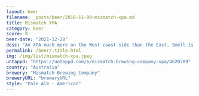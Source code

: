 ```yaml
---
layout: beer
filename: _posts/beer/2016-11-09-mismatch-xpa.md
title: Mismatch XPA
category: beer
score: 8
beer-date: "2021-12-28"
desc: "An XPA much more on the West coast side than the East. Smell is dominated by caramel. A lot of sweetness and richness in the taste as well"
permalink: /beer/:title.html
img: /img/list/mismatch-xpa.jpeg
untappd: "https://untappd.com/b/mismatch-brewing-company-xpa/4620789"
country: "Australia"
brewery: "Mismatch Brewing Company"
breweryURL: "breweryURL"
style: "Pale Ale - American"
---
```

